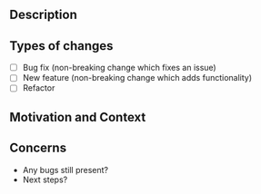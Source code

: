 
<!--- Provide a general summary of your changes in the Title above -->

## Description
<!--- Describe your changes in detail -->

## Types of changes
<!--- What types of changes does your code introduce? Put an `x` in all the boxes that apply: -->
- [ ] Bug fix (non-breaking change which fixes an issue)
- [ ] New feature (non-breaking change which adds functionality)
- [ ] Refactor

## Motivation and Context
<!--- Why is this change required? What problem does it solve? -->
<!--- If it fixes an open issue, please link to the issue here. -->

## Concerns
-  Any bugs still present?
-  Next steps?
